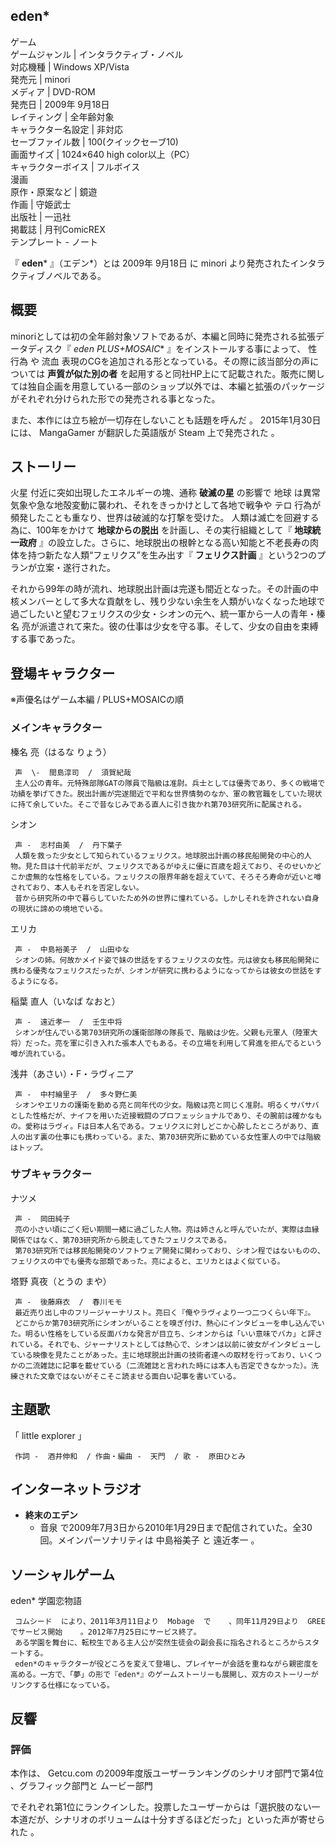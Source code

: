 eden*  
---  
ゲーム  
ゲームジャンル  |  インタラクティブ・ノベル   
対応機種  |  Windows XP/Vista   
発売元  |  minori   
メディア  |  DVD-ROM   
発売日  |  2009年  9月18日   
レイティング  |  全年齢対象   
キャラクター名設定  |  非対応   
セーブファイル数  |  100(クイックセーブ10)   
画面サイズ  |  1024×640 high color以上（PC）   
キャラクターボイス  |  フルボイス   
漫画  
原作・原案など  |  鏡遊   
作画  |  守姫武士   
出版社  |  一迅社   
掲載誌  |  月刊ComicREX   
テンプレート  \-  ノート  
  
『 **eden*** 』（エデン*）とは  2009年  9月18日  に  minori  より発売されたインタラクティブノベルである。

##  概要  

minoriとしては初の全年齢対象ソフトであるが、本編と同時に発売される拡張データディスク『 **eden* PLUS+MOSAIC**
』をインストールする事によって、  性行為  や  流血  表現のCGを追加される形となっている。その際に該当部分の声については **声質が似た別の者**
を起用すると同社HP上にて記載された。販売に関しては独自企画を用意している一部のショップ以外では、本編と拡張のパッケージがそれぞれ分けられた形での発売される事となった。

また、本作には立ち絵が一切存在しないことも話題を呼んだ    。 2015年1月30日には、  MangaGamer  が翻訳した英語版が
Steam  上で発売された    。

##  ストーリー  

火星  付近に突如出現したエネルギーの塊、通称 **破滅の星** の影響で  地球  は異常気象や急な地殻変動に襲われ、それをきっかけとして各地で戦争や
テロ  行為が頻発したことも重なり、世界は破滅的な打撃を受けた。 人類は滅亡を回避する為に、100年をかけて **地球からの脱出**
を計画し、その実行組織として『 **地球統一政府**
』の設立した。さらに、地球脱出の根幹となる高い知能と不老長寿の肉体を持つ新たな人類“フェリクス”を生み出す『 **フェリクス計画**
』という2つのプランが立案・遂行された。

それから99年の時が流れ、地球脱出計画は完遂も間近となった。その計画の中核メンバーとして多大な貢献をし、残り少ない余生を人類がいなくなった地球で過ごしたいと望むフェリクスの少女・シオンの元へ、統一軍から一人の青年・榛名
亮が派遣されて来た。彼の仕事は少女を守る事。そして、少女の自由を束縛する事であった。

##  登場キャラクター  

※声優名はゲーム本編 / PLUS+MOSAICの順

###  メインキャラクター  

榛名 亮（はるな りょう）

     声  \-  間島淳司  /  須賀紀哉 
     主人公の青年。元特殊部隊GATの隊員で階級は准尉。兵士としては優秀であり、多くの戦場で功績を挙げてきた。脱出計画が完遂間近で平和な世界情勢のなか、軍の教官職をしていた現状に持て余していた。そこで昔なじみである直人に引き抜かれ第703研究所に配属される。 
シオン

     声 -  志村由美  /  丹下葉子 
     人類を救った少女として知られているフェリクス。地球脱出計画の移民船開発の中心的人物。見た目は十代前半だが、フェリクスであるがゆえに優に百歳を超えており、そのせいかどこか虚無的な性格をしている。フェリクスの限界年齢を超えていて、そろそろ寿命が近いと噂されており、本人もそれを否定しない。 
     昔から研究所の中で暮らしていたため外の世界に憧れている。しかしそれを許されない自身の現状に諦めの境地でいる。 
エリカ

     声 -  中島裕美子  /  山田ゆな 
     シオンの姉。何故かメイド姿で妹の世話をするフェリクスの女性。元は彼女も移民船開発に携わる優秀なフェリクスだったが、シオンが研究に携わるようになってからは彼女の世話をするようになる。 
稲葉 直人（いなば なおと）

     声 -  遠近孝一  /  壬生中将 
     シオンが住んでいる第703研究所の護衛部隊の隊長で、階級は少佐。父親も元軍人（陸軍大将）だった。亮を軍に引き入れた張本人でもある。その立場を利用して昇進を拒んでるという噂が流れている。 
浅井（あさい）・F・ラヴィニア

     声 -  中村繪里子  /  多々野仁美 
     シオンやエリカの護衛を勤める亮と同年代の少女。階級は亮と同じく准尉。明るくサバサバとした性格だが、ナイフを用いた近接戦闘のプロフェッショナルであり、その腕前は確かなもの。愛称はラヴィ。Fは日本人名である。フェリクスに対しどこか心酔したところがあり、直人の出す裏の仕事にも携わっている。また、第703研究所に勤めている女性軍人の中では階級はトップ。 

###  サブキャラクター  

ナツメ

     声 -  岡田純子 
     亮の小さい頃にごく短い期間一緒に過ごした人物。亮は姉さんと呼んでいたが、実際は血縁関係ではなく、第703研究所から脱走してきたフェリクスである。 
     第703研究所では移民船開発のソフトウェア開発に関わっており、シオン程ではないものの、フェリクスの中でも優秀な部類であった。亮によると、エリカとはよく似ている。 
塔野 真夜（とうの まや）

     声 -  後藤麻衣  /  春川モモ 
     最近売り出し中のフリージャーナリスト。亮曰く『俺やラヴィより一つ二つくらい年下』。 
     どこからか第703研究所にシオンがいることを嗅ぎ付け、熱心にインタビューを申し込んでいた。明るい性格をしている反面バカな発言が目立ち、シオンからは「いい意味でバカ」と評されている。それでも、ジャーナリストとしては熱心で、シオンは以前に彼女がインタビューしている映像を見たことがあった。主に地球脱出計画の技術者達への取材を行っており、いくつかの二流雑誌に記事を載せている（二流雑誌と言われた時には本人も否定できなかった）。洗練された文章ではないがそこそこ読ませる面白い記事を書いている。 

##  主題歌  

「  little explorer  」

     作詞 -  酒井伸和  / 作曲・編曲 -  天門  / 歌 -  原田ひとみ 

##  インターネットラジオ  

  * **終末のエデン**
    * 音泉  で2009年7月3日から2010年1月29日まで配信されていた。全30回。メインパーソナリティは  中島裕美子  と  遠近孝一  。 

##  ソーシャルゲーム  

eden* 学園恋物語

     コムシード  により、2011年3月11日より  Mobage  で    、同年11月29日より  GREE  でサービス開始    。2012年7月25日にサービス終了。 
     ある学園を舞台に、転校生である主人公が突然生徒会の副会長に指名されるところからスタートする。 
     eden*のキャラクターが役どころを変えて登場し、プレイヤーが会話を重ねながら親密度を高める。一方で、「夢」の形で『eden*』のゲームストーリーも展開し、双方のストーリーがリンクする仕様になっている。 

##  反響  

###  評価  

本作は、  Getcu.com  の2009年度版ユーザーランキングのシナリオ部門で第4位    、グラフィック部門と    ムービー部門

でそれぞれ第1位にランクインした。投票したユーザーからは「選択肢のない一本道だが、シナリオのボリュームは十分すぎるほどだった」といった声が寄せられた
  。

